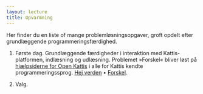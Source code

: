```yaml
---
layout: lecture
title: Opvarmning
---
```

Her finder du en liste of mange problemløsningsopgaver, groft opdelt efter grundlæggende programmeringsfærdighed.

1. Første dag. Grundlæggende færdigheder i interaktion med Kattis-platformen, indlæsning og udlæsning. 
Problemet »Forskel« bliver løst på [hjælpsiderne for Open Kattis](https://open.kattis.com/help) i alle for Kattis
 kendte programmeringssprog.
[Hej verden](https://dpopopvarmning.kattis.com/problems/dpopopvarmning.hej) • 
 [Forskel](https://dpopopvarmning.kattis.com/problems/dpopopvarmning.forskel). 

2. Valg.
